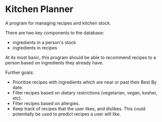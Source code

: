 # Kitchen Planner
A program for managing recipes and kitchen stock.

There are two key components to the database:
* ingredients in a person's stock
* ingredients in recipes

At its most basic, this program should be able to recommend recipes to a person based on ingredients they already have.

Further goals:
* Prioritize recipes with ingredients which are near or past their Best By date.
* Filter recipes based on dietary restrictions (vegetarian, vegan, kosher, etc).
* Filter recipes based on allergies.
* Keep track of recipes that the user likes, and dislikes. This could potentially be used to predict recipes a user will like.
